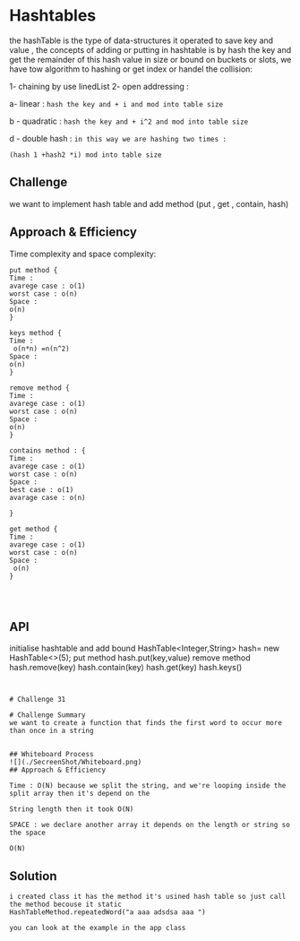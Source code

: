 # Hashtables
the hashTable is the type of data-structures it operated to save key and value ,
the concepts of adding or putting in  hashtable is by hash the key and get the remainder of this hash 
value in size or bound on buckets or slots, we have tow algorithm to hashing or get index  or handel the 
collision:

1- chaining  by use linedList 
2- open addressing :

a- linear : `hash the key and + i and mod into table size`

b - quadratic : `hash the key and + i^2 and mod into table size `

d - double hash : `in this way we are hashing two times : `

``
(hash 1 +hash2 *i) mod into table size
``

## Challenge
we want to implement hash table and add method (put , get , contain, hash)

## Approach & Efficiency
Time complexity and space complexity:
```
put method {
Time :
avarege case : o(1) 
worst case : o(n)
Space :
o(n)
}

keys method {
Time :
 o(n*n) =n(n^2)
Space :
o(n)
}

remove method {
Time :
avarege case : o(1) 
worst case : o(n)
Space :
o(n)
}

contains method : {
Time :
avarege case : o(1) 
worst case : o(n)
Space :
best case : o(1) 
avarage case : o(n)

}

get method {
Time :
avarege case : o(1) 
worst case : o(n)
Space :
 o(n)
}




```

## API
initialise hashtable and add bound
HashTable<Integer,String> hash= new HashTable<>(5);
put method
hash.put(key,value) 
remove method
hash.remove(key)
hash.contain(key)
hash.get(key)
hash.keys()

```


# Challenge 31

# Challenge Summary
we want to create a function that finds the first word to occur more than once in a string


## Whiteboard Process
![](./SecreenShot/Whiteboard.png)
## Approach & Efficiency

Time : O(N) because we split the string, and we're looping inside the split array then it's depend on the 

String length then it took O(N)

SPACE : we declare another array it depends on the length or string so the space

O(N)

```

## Solution

```
i created class it has the method it's usined hash table so just call 
the method becouse it static
HashTableMethod.repeatedWord("a aaa adsdsa aaa ")

you can look at the example in the app class
```
